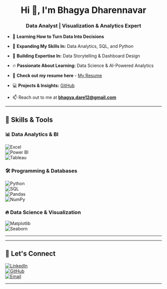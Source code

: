 <h1 align="center">Hi 👋, I'm Bhagya Dharennavar</h1>
<h3 align="center">Data Analyst | Visualization & Analytics Expert </h3>


- 🔢 **Learning How to Turn Data Into Decisions**
  
- 🌱 **Expanding My Skills In:** Data Analytics, SQL, and Python 

- 🎯 **Building Expertise In:** Data Storytelling & Dashboard Design
  
- 🔥 **Passionate About Learning:** Data Science & AI-Powered Analytics  

- 📑 **Check out my resume here** - [My Resume](https://drive.google.com/file/d/1IHPjulJbD0XIFfUu8-k5Qp6YG1vzlQFx/view?usp=sharing)

- 💻 **Projects & Insights:** [GitHub](https://github.com/BhagyaDharennavar)

- 📫 Reach out to me at **bhagya.dare12@gmail.com**
---

## 🚀 Skills & Tools  

### 📊 Data Analytics & BI  
![Excel](https://img.shields.io/badge/Excel-217346?style=for-the-badge&logo=microsoft-excel&logoColor=white)  
![Power BI](https://img.shields.io/badge/Power%20BI-F2C811?style=for-the-badge&logo=power-bi&logoColor=black)  
![Tableau](https://img.shields.io/badge/Tableau-E97627?style=for-the-badge&logo=tableau&logoColor=white)  

### 🛠️ Programming & Databases  
![Python](https://img.shields.io/badge/Python-3776AB?style=for-the-badge&logo=python&logoColor=white)  
![SQL](https://img.shields.io/badge/SQL-025E8C?style=for-the-badge&logo=postgresql&logoColor=white)  
![Pandas](https://img.shields.io/badge/Pandas-150458?style=for-the-badge&logo=pandas&logoColor=white)  
![NumPy](https://img.shields.io/badge/NumPy-013243?style=for-the-badge&logo=numpy&logoColor=white)  

### 🔥 Data Science & Visualization  
![Matplotlib](https://img.shields.io/badge/Matplotlib-11557C?style=for-the-badge&logo=python&logoColor=white)  
![Seaborn](https://img.shields.io/badge/Seaborn-3776AB?style=for-the-badge&logo=python&logoColor=white)  

---
---

## 🔗 Let's Connect  

[![LinkedIn](https://img.shields.io/badge/LinkedIn-0A66C2?style=for-the-badge&logo=linkedin&logoColor=white)](https://www.linkedin.com/in/bhagya-d-53a4ab222)  
[![GitHub](https://img.shields.io/badge/GitHub-181717?style=for-the-badge&logo=github&logoColor=white)](https://github.com/BhagyaDharennavar)  
[![Email](https://img.shields.io/badge/Email-D14836?style=for-the-badge&logo=gmail&logoColor=white)](mailto:bhagya.dare12@gmail.com)  

---

